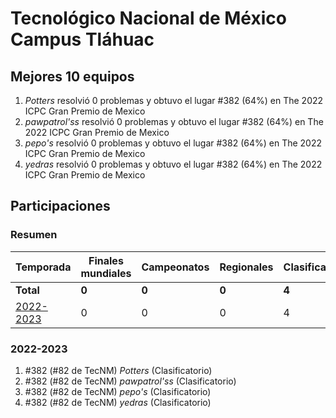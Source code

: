 ---
---

# Tecnológico Nacional de México Campus Tláhuac

## Mejores 10 equipos

1. _Potters_ resolvió 0 problemas y obtuvo el lugar #382 (64%) en The 2022 ICPC Gran Premio de Mexico
1. _pawpatrol'ss_ resolvió 0 problemas y obtuvo el lugar #382 (64%) en The 2022 ICPC Gran Premio de Mexico
1. _pepo's_ resolvió 0 problemas y obtuvo el lugar #382 (64%) en The 2022 ICPC Gran Premio de Mexico
1. _yedras_ resolvió 0 problemas y obtuvo el lugar #382 (64%) en The 2022 ICPC Gran Premio de Mexico

## Participaciones

### Resumen

| Temporada | Finales mundiales | Campeonatos | Regionales | Clasificatorios | Equipos |
| --- | --- | --- | --- | --- | --- |
| **Total** | **0** | **0** | **0** | **4** | **4** |
| [2022-2023](#2022-2023) | 0 | 0 | 0 | 4 | 4 |

### 2022-2023

1. #382 (#82 de TecNM) _Potters_ (Clasificatorio)
1. #382 (#82 de TecNM) _pawpatrol'ss_ (Clasificatorio)
1. #382 (#82 de TecNM) _pepo's_ (Clasificatorio)
1. #382 (#82 de TecNM) _yedras_ (Clasificatorio)



